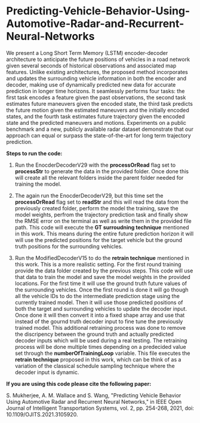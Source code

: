 # Predicting-Vehicle-Behavior-Using-Automotive-Radar-and-Recurrent-Neural-Networks

We present a Long Short Term Memory (LSTM) encoder-decoder architecture to anticipate the future positions of vehicles in a road network given several seconds of historical observations and associated map features. Unlike existing architectures, the proposed method incorporates and updates the surrounding vehicle information in both the encoder and decoder, making use of dynamically predicted new data for accurate prediction in longer time horizons. It seamlessly performs four tasks: the first task encodes a feature given the past observations, the second task estimates future maneuvers given the encoded state, the third task predicts the future motion given the estimated maneuvers and the initially encoded states, and the fourth task estimates future trajectory given the encoded state and the predicted maneuvers and motions. Experiments on a public benchmark and a new, publicly available radar dataset demonstrate that our approach can equal or surpass the state-of-the-art for long term trajectory prediction.


**Steps to run the code:**

1. Run the EnocderDecoderV29 with the **processOrRead** flag  set to **processStr** to generate the data in the provided folder. Once done this will create all the relevant folders inside the parent folder needed for training the model. 

2. The again run the EnocderDecoderV29, but this time set the **processOrRead** flag  set to **readStr** and this will read the data from the previously created folder, perform the model the training, save the model weights, perfrom the trajectory prediction task and finally show the RMSE error on the terminal as well as write them in the provided file path. This code will execute the **GT surroudning technique** mentioned in this work. This means during the entire future prediction horizon it will will use the predicted positions for the target vehicle but the ground truth positions for the surrounding vehicles.  

3. Run the ModifiedDecoderV15 to do the **retrain technique** mentioned in this work. This is a more realistic setting. For the first round training provide the data folder created by the previous steps. This code will use that data to train the model and save the model weights in the provided locations. For the first time it will use the ground truth future values of the surrounding vehicles. Once the first round is done it will go though all the vehicle IDs to do the intermediate prediction stage using the currently trained model. Then it will use those predicted positions of both the target and surrounding vehicles to update the decoder input. Once done it will then convert it into a fixed shape array and use that instead of the gournd truth decoder input to fine tune the previously trained model. This additional retraining process was done to remove the discripency between the ground truth and actually predicted decoder inputs which will be used during a real testing. The retraining process will be done multiple times depending on a predecided value set through the **numberOfTrainingLoop** variable. This file executes the **retrain technique** proposed in this work, which can be think of as a variation of the classical schedule sampling technique where the decoder input is dynamic.

**If you are using this code please cite the following paper:**

S. Mukherjee, A. M. Wallace and S. Wang, "Predicting Vehicle Behavior Using Automotive Radar and Recurrent Neural Networks," in IEEE Open Journal of Intelligent Transportation Systems, vol. 2, pp. 254-268, 2021, doi: 10.1109/OJITS.2021.3105920.
